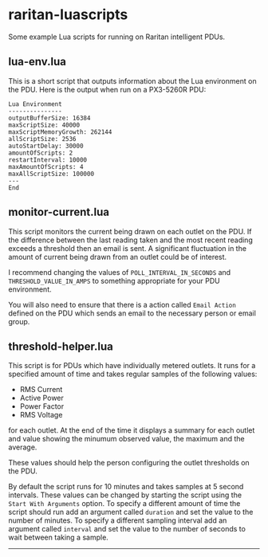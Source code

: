 # raritan-luascripts

Some example Lua scripts for running on Raritan intelligent PDUs.

## lua-env.lua

This is a short script that outputs information about the
Lua environment on the PDU. Here is the output when run
on a PX3-5260R PDU:

```
Lua Environment
---------------
outputBufferSize: 16384
maxScriptSize: 40000
maxScriptMemoryGrowth: 262144
allScriptSize: 2536
autoStartDelay: 30000
amountOfScripts: 2
restartInterval: 10000
maxAmountOfScripts: 4
maxAllScriptSize: 100000
---
End
```

## monitor-current.lua

This script monitors the current being drawn on each outlet on the PDU.
If the difference between the last reading taken and the most recent reading
exceeds a threshold then an email is sent. A significant fluctuation in 
the amount of current being drawn from an outlet could be of interest.

I recommend changing the values of `POLL_INTERVAL_IN_SECONDS` and
`THRESHOLD_VALUE_IN_AMPS` to
something appropriate for your PDU environment.

You will also need to ensure that there is a action called `Email Action` defined
on the PDU which sends an email to the necessary person or email group.

## threshold-helper.lua

This script is for PDUs which have individually metered outlets. It runs for
a specified amount of time and takes regular samples of the following values:

+ RMS Current
+ Active Power
+ Power Factor
+ RMS Voltage

for each outlet. At the end of the time it displays a summary for each outlet and value showing the minumum
observed value, the maximum and the average.

These values should help the person configuring the outlet thresholds on the PDU.

By default the script runs for 10 minutes and takes samples at 5 second intervals. These
values can be changed by starting the script using the `Start With Arguments` option.
To specify a different amount of time the script should run add an argument called `duration`
and set the value to the number of minutes. To specify a different sampling interval
add an argument called `interval` and set the value to the number of seconds to wait between
taking a sample.


----------------------------------------------------
